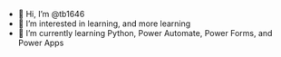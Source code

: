 - 👋 Hi, I’m @tb1646
- 👀 I’m interested in learning, and more learning
- 🌱 I’m currently learning Python, Power Automate, Power Forms, and Power Apps

<!---
tb1646/tb1646 is a ✨ special ✨ repository because its `README.md` (this file) appears on your GitHub profile.
You can click the Preview link to take a look at your changes.
--->
